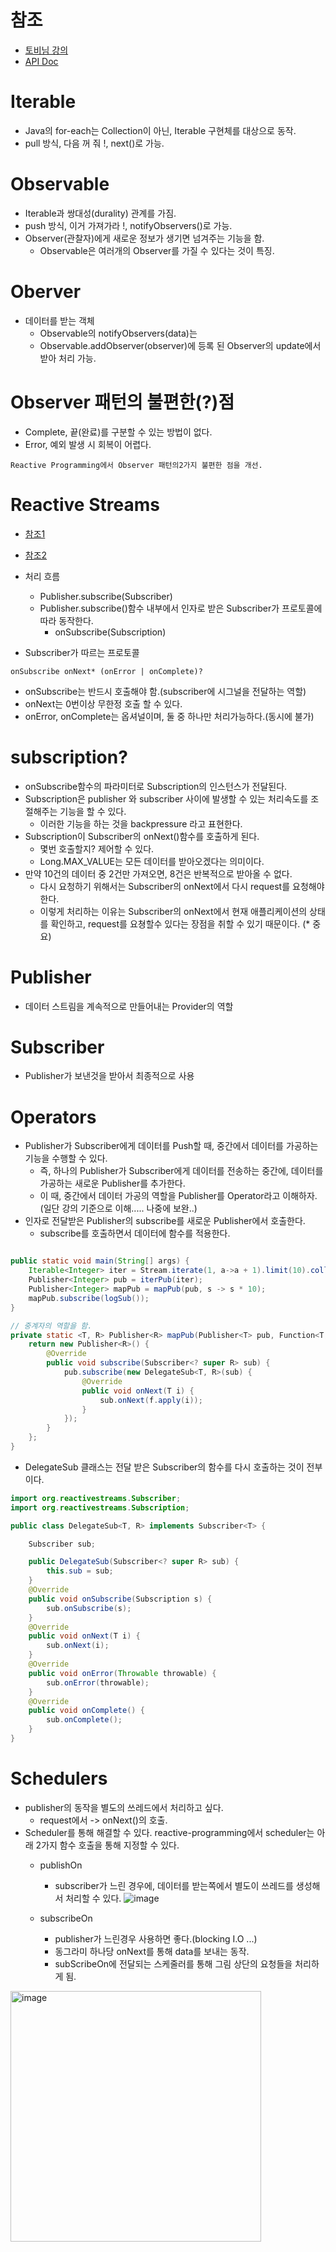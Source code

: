 # 참조
- [토비님 강의](https://www.youtube.com/watch?v=8fenTR3KOJo&list=PLOLeoJ50I1kkqC4FuEztT__3xKSfR2fpw&ab_channel=TobyLee)
- [API Doc](https://projectreactor.io/docs/core/release/api/)

# Iterable
- Java의 for-each는 Collection이 아닌, Iterable 구현체를 대상으로 동작.
- pull 방식, 다음 꺼 줘 !, next()로 가능.

# Observable
- Iterable과 쌍대성(durality) 관계를 가짐.
- push 방식, 이거 가져가라 !, notifyObservers()로 가능.
- Observer(관찰자)에게 새로운 정보가 생기면 넘겨주는 기능을 함.
  - Observable은 여러개의 Observer를 가질 수 있다는 것이 특징.

# Oberver
- 데이터를 받는 객체
  - Observable의 notifyObservers(data)는
  - Observable.addObserver(observer)에 등록 된 Observer의 update에서 받아 처리 가능.

# Observer 패턴의 불편한(?)점
- Complete, 끝(완료)를 구분할 수 있는 방법이 없다.
- Error, 예외 발생 시 회복이 어렵다.

```
Reactive Programming에서 Observer 패턴의2가지 불편한 점을 개선.
```

# Reactive Streams
- [참조1](https://www.reactive-streams.org/)
- [참조2](https://github.com/reactive-streams/reactive-streams-jvm/blob/v1.0.3/README.md#specification)

- 처리 흐름
  - Publisher.subscribe(Subscriber)
  - Publisher.subscribe()함수 내부에서 인자로 받은 Subscriber가 프로토콜에 따라 동작한다.
    - onSubscribe(Subscription)

- Subscriber가 따르는 프로토콜
```
onSubscribe onNext* (onError | onComplete)?
```
  - onSubscribe는 반드시 호출해야 함.(subscriber에 시그널을 전달하는 역할)
  - onNext는 0번이상 무한정 호출 할 수 있다.
  - onError, onComplete는 옵셔널이며, 둘 중 하나만 처리가능하다.(동시에 불가)

# subscription?

- onSubscribe함수의 파라미터로 Subscription의 인스턴스가 전달된다.
- Subscription은 publisher 와 subscriber 사이에 발생할 수 있는 처리속도를 조절해주는 기능을 할 수 있다.
  - 이러한 기능을 하는 것을 backpressure 라고 표현한다.
- Subscription이 Subscriber의 onNext()함수를 호출하게 된다.
  - 몇번 호출할지? 제어할 수 있다.
  - Long.MAX_VALUE는 모든 데이터를 받아오겠다는 의미이다.
- 만약 10건의 데이터 중 2건만 가져오면, 8건은 반복적으로 받아올 수 없다.
  - 다시 요청하기 위해서는 Subscriber의 onNext에서 다시 request를 요청해야 한다.
  - 이렇게 처리하는 이유는 Subscriber의 onNext에서 현재 애플리케이션의 상태를 확인하고, request를 요쳥할수 있다는 장점을 취할 수 있기 때문이다. (* 중요)

# Publisher
- 데이터 스트림을 계속적으로 만들어내는 Provider의 역할

# Subscriber
- Publisher가 보낸것을 받아서 최종적으로 사용

# Operators
- Publisher가 Subscriber에게 데이터를 Push할 때, 중간에서 데이터를 가공하는 기능을 수행할 수 있다.
  - 즉, 하나의 Publisher가 Subscriber에게 데이터를 전송하는 중간에, 데이터를 가공하는 새로운 Publisher를 추가한다.
  - 이 때, 중간에서 데이터 가공의 역할을 Publisher를 Operator라고 이해하자. (일단 강의 기준으로 이해..... 나중에 보완..)
- 인자로 전달받은 Publisher의 subscribe를 새로운 Publisher에서 호출한다.
  - subscribe를 호출하면서 데이터에 함수를 적용한다.



``` java

public static void main(String[] args) {
    Iterable<Integer> iter = Stream.iterate(1, a->a + 1).limit(10).collect(Collectors.toList());
    Publisher<Integer> pub = iterPub(iter);
    Publisher<Integer> mapPub = mapPub(pub, s -> s * 10);
    mapPub.subscribe(logSub());
}

// 중계자의 역할을 함.
private static <T, R> Publisher<R> mapPub(Publisher<T> pub, Function<T, R> f) {
    return new Publisher<R>() {
        @Override
        public void subscribe(Subscriber<? super R> sub) {
            pub.subscribe(new DelegateSub<T, R>(sub) {
                @Override
                public void onNext(T i) {
                    sub.onNext(f.apply(i));
                }
            });
        }
    };
}
```

- DelegateSub 클래스는 전달 받은 Subscriber의 함수를 다시 호출하는 것이 전부이다.
```java
import org.reactivestreams.Subscriber;
import org.reactivestreams.Subscription;

public class DelegateSub<T, R> implements Subscriber<T> {

    Subscriber sub;

    public DelegateSub(Subscriber<? super R> sub) {
        this.sub = sub;
    }
    @Override
    public void onSubscribe(Subscription s) {
        sub.onSubscribe(s);
    }
    @Override
    public void onNext(T i) {
        sub.onNext(i);
    }
    @Override
    public void onError(Throwable throwable) {
        sub.onError(throwable);
    }
    @Override
    public void onComplete() {
        sub.onComplete();
    }
}

```

# Schedulers

- publisher의 동작을 별도의 쓰레드에서 처리하고 싶다.
  - request에서 -> onNext()의 호출.
- Scheduler를 통해 해결할 수 있다. reactive-programming에서 scheduler는 아래 2가지 함수 호출을 통해 지정할 수 있다.
  - publishOn
    - subscriber가 느린 경우에, 데이터를 받는쪽에서 별도이 쓰레드를 생성해서 처리할 수 있다.
![image](https://user-images.githubusercontent.com/26343023/153431138-2d07943d-25bd-4240-afb5-bfb81e22c885.png)

  - subscribeOn
    - publisher가 느린경우 사용하면 좋다.(blocking I.O ...)
    - 동그라미 하나당 onNext를 통해 data를 보내는 동작.
    - subScribeOn에 전달되는 스케줄러를 통해 그림 상단의 요청들을 처리하게 됨.
<img width="401" alt="image" src="https://user-images.githubusercontent.com/26343023/153426486-7c717733-24d2-437c-a890-e4df2e5d989b.png">

